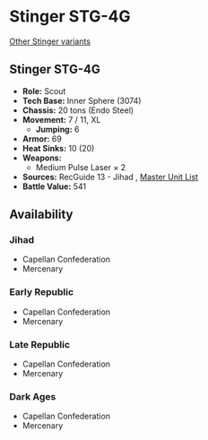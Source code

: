 # Stinger STG-4G 

[Other Stinger variants](../stinger.md) 

## Stinger STG-4G 

- **Role:** Scout 
- **Tech Base:** Inner Sphere (3074) 
- **Chassis:** 20 tons (Endo Steel) 
- **Movement:** 7 / 11, XL 
  - **Jumping:** 6 
- **Armor:** 69 
- **Heat Sinks:** 10 (20) 
- **Weapons:** 
  - Medium Pulse Laser × 2 
- **Sources:** RecGuide 13 - Jihad , [Master Unit List](http://masterunitlist.info/Unit/Details/8123/stinger-stg-4g) 
- **Battle Value:** 541 

## Availability 

### Jihad 

- Capellan Confederation 
- Mercenary 

### Early Republic 

- Capellan Confederation 
- Mercenary 

### Late Republic 

- Capellan Confederation 
- Mercenary 

### Dark Ages 

- Capellan Confederation 
- Mercenary 

